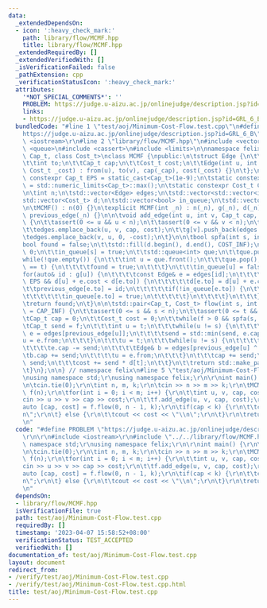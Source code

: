 ```yaml
---
data:
  _extendedDependsOn:
  - icon: ':heavy_check_mark:'
    path: library/flow/MCMF.hpp
    title: library/flow/MCMF.hpp
  _extendedRequiredBy: []
  _extendedVerifiedWith: []
  _isVerificationFailed: false
  _pathExtension: cpp
  _verificationStatusIcon: ':heavy_check_mark:'
  attributes:
    '*NOT_SPECIAL_COMMENTS*': ''
    PROBLEM: https://judge.u-aizu.ac.jp/onlinejudge/description.jsp?id=GRL_6_B
    links:
    - https://judge.u-aizu.ac.jp/onlinejudge/description.jsp?id=GRL_6_B
  bundledCode: "#line 1 \"test/aoj/Minimum-Cost-Flow.test.cpp\"\n#define PROBLEM \"\
    https://judge.u-aizu.ac.jp/onlinejudge/description.jsp?id=GRL_6_B\"\r\n\r\n#include\
    \ <iostream>\r\n#line 2 \"library/flow/MCMF.hpp\"\n#include <vector>\n#include\
    \ <queue>\n#include <cassert>\n#include <limits>\n\nnamespace felix {\n\ntemplate<class\
    \ Cap_t, class Cost_t>\nclass MCMF {\npublic:\n\tstruct Edge {\n\t\tint from;\n\
    \t\tint to;\n\t\tCap_t cap;\n\t\tCost_t cost;\n\t\tEdge(int u, int v, Cap_t _cap,\
    \ Cost_t _cost) : from(u), to(v), cap(_cap), cost(_cost) {}\n\t};\n\n\tstatic\
    \ constexpr Cap_t EPS = static_cast<Cap_t>(1e-9);\n\tstatic constexpr Cap_t CAP_INF\
    \ = std::numeric_limits<Cap_t>::max();\n\tstatic constexpr Cost_t COST_INF = std::numeric_limits<Cost_t>::max();\n\
    \n\tint n;\n\tstd::vector<Edge> edges;\n\tstd::vector<std::vector<int>> g;\n\t\
    std::vector<Cost_t> d;\n\tstd::vector<bool> in_queue;\n\tstd::vector<int> previous_edge;\n\
    \n\tMCMF() : n(0) {}\n\texplicit MCMF(int _n) : n(_n), g(_n), d(_n), in_queue(_n),\
    \ previous_edge(_n) {}\n\n\tvoid add_edge(int u, int v, Cap_t cap, Cost_t cost)\
    \ {\n\t\tassert(0 <= u && u < n);\n\t\tassert(0 <= v && v < n);\n\t\tg[u].push_back(edges.size());\n\
    \t\tedges.emplace_back(u, v, cap, cost);\n\t\tg[v].push_back(edges.size());\n\t\
    \tedges.emplace_back(v, u, 0, -cost);\n\t}\n\n\tbool spfa(int s, int t) {\n\t\t\
    bool found = false;\n\t\tstd::fill(d.begin(), d.end(), COST_INF);\n\t\td[s] =\
    \ 0;\n\t\tin_queue[s] = true;\n\t\tstd::queue<int> que;\n\t\tque.push(s);\n\t\t\
    while(!que.empty()) {\n\t\t\tint u = que.front();\n\t\t\tque.pop();\n\t\t\tif(u\
    \ == t) {\n\t\t\t\tfound = true;\n\t\t\t}\n\t\t\tin_queue[u] = false;\n\t\t\t\
    for(auto& id : g[u]) {\n\t\t\t\tconst Edge& e = edges[id];\n\t\t\t\tif(e.cap >\
    \ EPS && d[u] + e.cost < d[e.to]) {\n\t\t\t\t\td[e.to] = d[u] + e.cost;\n\t\t\t\
    \t\tprevious_edge[e.to] = id;\n\t\t\t\t\tif(!in_queue[e.to]) {\n\t\t\t\t\t\tque.push(e.to);\n\
    \t\t\t\t\t\tin_queue[e.to] = true;\n\t\t\t\t\t}\n\t\t\t\t}\n\t\t\t}\n\t\t}\n\t\
    \treturn found;\n\t}\n\n\tstd::pair<Cap_t, Cost_t> flow(int s, int t, Cap_t f\
    \ = CAP_INF) {\n\t\tassert(0 <= s && s < n);\n\t\tassert(0 <= t && t < n);\n\t\
    \tCap_t cap = 0;\n\t\tCost_t cost = 0;\n\t\twhile(f > 0 && spfa(s, t)) {\n\t\t\
    \tCap_t send = f;\n\t\t\tint u = t;\n\t\t\twhile(u != s) {\n\t\t\t\tconst Edge&\
    \ e = edges[previous_edge[u]];\n\t\t\t\tsend = std::min(send, e.cap);\n\t\t\t\t\
    u = e.from;\n\t\t\t}\n\t\t\tu = t;\n\t\t\twhile(u != s) {\n\t\t\t\tEdge& e = edges[previous_edge[u]];\n\
    \t\t\t\te.cap -= send;\n\t\t\t\tEdge& b = edges[previous_edge[u] ^ 1];\n\t\t\t\
    \tb.cap += send;\n\t\t\t\tu = e.from;\n\t\t\t}\n\t\t\tcap += send;\n\t\t\tf -=\
    \ send;\n\t\t\tcost += send * d[t];\n\t\t}\n\t\treturn std::make_pair(cap, cost);\n\
    \t}\n};\n\n} // namespace felix\n#line 5 \"test/aoj/Minimum-Cost-Flow.test.cpp\"\
    \nusing namespace std;\r\nusing namespace felix;\r\n\r\nint main() {\r\n\tios::sync_with_stdio(false);\r\
    \n\tcin.tie(0);\r\n\tint n, m, k;\r\n\tcin >> n >> m >> k;\r\n\tMCMF<int, int>\
    \ f(n);\r\n\tfor(int i = 0; i < m; i++) {\r\n\t\tint u, v, cap, cost;\r\n\t\t\
    cin >> u >> v >> cap >> cost;\r\n\t\tf.add_edge(u, v, cap, cost);\r\n\t}\r\n\t\
    auto [cap, cost] = f.flow(0, n - 1, k);\r\n\tif(cap < k) {\r\n\t\tcout << \"-1\\\
    n\";\r\n\t} else {\r\n\t\tcout << cost << \"\\n\";\r\n\t}\r\n\treturn 0;\r\n}\r\
    \n"
  code: "#define PROBLEM \"https://judge.u-aizu.ac.jp/onlinejudge/description.jsp?id=GRL_6_B\"\
    \r\n\r\n#include <iostream>\r\n#include \"../../library/flow/MCMF.hpp\"\r\nusing\
    \ namespace std;\r\nusing namespace felix;\r\n\r\nint main() {\r\n\tios::sync_with_stdio(false);\r\
    \n\tcin.tie(0);\r\n\tint n, m, k;\r\n\tcin >> n >> m >> k;\r\n\tMCMF<int, int>\
    \ f(n);\r\n\tfor(int i = 0; i < m; i++) {\r\n\t\tint u, v, cap, cost;\r\n\t\t\
    cin >> u >> v >> cap >> cost;\r\n\t\tf.add_edge(u, v, cap, cost);\r\n\t}\r\n\t\
    auto [cap, cost] = f.flow(0, n - 1, k);\r\n\tif(cap < k) {\r\n\t\tcout << \"-1\\\
    n\";\r\n\t} else {\r\n\t\tcout << cost << \"\\n\";\r\n\t}\r\n\treturn 0;\r\n}\r\
    \n"
  dependsOn:
  - library/flow/MCMF.hpp
  isVerificationFile: true
  path: test/aoj/Minimum-Cost-Flow.test.cpp
  requiredBy: []
  timestamp: '2023-04-07 15:58:52+08:00'
  verificationStatus: TEST_ACCEPTED
  verifiedWith: []
documentation_of: test/aoj/Minimum-Cost-Flow.test.cpp
layout: document
redirect_from:
- /verify/test/aoj/Minimum-Cost-Flow.test.cpp
- /verify/test/aoj/Minimum-Cost-Flow.test.cpp.html
title: test/aoj/Minimum-Cost-Flow.test.cpp
---
```

